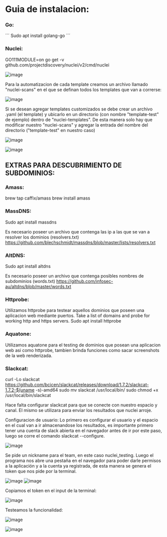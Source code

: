 # Guia de instalacion:

### Go:
´´´
Sudo apt install golang-go
´´´
### Nuclei:
GO111MODULE=on go get -v github.com/projectdiscovery/nuclei/v2/cmd/nuclei

![image](https://user-images.githubusercontent.com/50958708/128386086-67e9aec3-e2f9-4fd2-8e75-38c32d68a476.png)

Para la automatizacion de cada template creamos un archivo llamado "nuclei-scans" en el que se definan todos los templates que van a correrse:

![image](https://user-images.githubusercontent.com/50958708/128386124-2cb271e1-bd86-4a34-ad88-659008060041.png)


Si se desean agregar templates customizados se debe crear un archivo .yaml (el template) y ubicarlo en un directorio (con nombre "template-test" de ejemplo) dentro de "nuclei-templates". De esta manera solo hay que modificar nuestro "nuclei-scans" y agregar la entrada del nombre del directorio ("template-test" en nuestro caso)

![image](https://user-images.githubusercontent.com/50958708/128386160-d0570909-4c14-4b17-aee6-6cd30ef4997e.png)

![image](https://user-images.githubusercontent.com/50958708/128386190-f7fb3ede-d5db-4968-a24b-cf56d8719384.png)


## EXTRAS PARA DESCUBRIMIENTO DE SUBDOMINIOS:
### Amass:
brew tap caffix/amass
brew install amass

### MassDNS:
Sudo apt install massdns

Es necesario poseer un archivo que contenga las ip a las que se van a resolver los dominios (resolvers.txt)
https://github.com/blechschmidt/massdns/blob/master/lists/resolvers.txt

### AltDNS:
Sudo apt install altdns

Es necesario poseer un archivo que contenga posibles nombres de subdominios (words.txt)
https://github.com/infosec-au/altdns/blob/master/words.txt

### Httprobe: 
Utilizamos httprobe para testear aquellos dominios que poseen una aplicacion web mediante puertos.
Take a list of domains and probe for working http and https servers.
Sudo apt install httprobe

### Aquatone: 
Utilizamos aquatone para el testing de dominios que posean una aplicacion web asi como httprobe, tambien brinda funciones como sacar screenshots de la web renderizada.

### Slackcat:
curl -Lo slackcat https://github.com/bcicen/slackcat/releases/download/1.7.2/slackcat-1.7.2-$(uname -s)-amd64
sudo mv slackcat /usr/local/bin/
sudo chmod +x /usr/local/bin/slackcat

Hace falta configurar slackcat para que se conecte con nuestro espacio y canal. El mismo se utilizara para enviar los resultados que nuclei arroje.

Configuracion de usuario:
Lo primero es configurar el usuario y el espacio en el cual van a ir almacenandose los resultados, es importante primero tener una cuenta de slack abierta en el navegador antes de ir por este paso, luego se corre el comando slackcat --configure.

![image](https://user-images.githubusercontent.com/50958708/128386263-15602b3d-25d6-4ad7-99d6-4df22c9be206.png)


Se pide un nickname para el team, en este caso nuclei_testing.
Luego el programa nos abre una pestaña en el navegador para poder darle permisos a la aplicación y a la cuenta ya registrada, de esta manera se genera el token que nos pide por la terminal.

![image](https://user-images.githubusercontent.com/50958708/128386412-48289acc-4657-444e-aa76-0867550d34c3.png)
![image](https://user-images.githubusercontent.com/50958708/128386717-7d3016b0-89eb-4ab0-8800-347bee363e0f.png)

Copiamos el token en el input de la terminal:

![image](https://user-images.githubusercontent.com/50958708/128386849-5461619e-4531-4fa9-bdee-9ce5679d25ea.png)

Testeamos la funcionalidad:

![image](https://user-images.githubusercontent.com/50958708/128386932-5fe38377-8cc5-4411-a826-e5445f3ec7cc.png)

![image](https://user-images.githubusercontent.com/50958708/128386993-e141d0d6-c293-417d-a8bb-6a21d6e19438.png)

